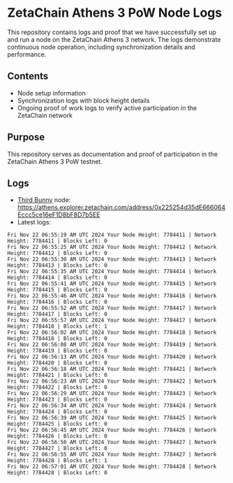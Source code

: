 # ZetaChain Athens 3 PoW Node Logs
This repository contains logs and proof that we have successfully set up and run a node on the ZetaChain Athens 3 network. The logs demonstrate continuous node operation, including synchronization details and performance.

## Contents
- Node setup information
- Synchronization logs with block height details
- Ongoing proof of work logs to verify active participation in the ZetaChain network

## Purpose
This repository serves as documentation and proof of participation in the ZetaChain Athens 3 PoW testnet.

## Logs

- [Third Bunny](https://thirdbunny.xyz/) node: https://athens.explorer.zetachain.com/address/0x225254d35dE666064Eccc5ce16eF1D8bF8D7b5EE
- Latest logs:
```
Fri Nov 22 06:55:19 AM UTC 2024 Your Node Height: 7784411 | Network Height: 7784411 | Blocks Left: 0
Fri Nov 22 06:55:25 AM UTC 2024 Your Node Height: 7784412 | Network Height: 7784412 | Blocks Left: 0
Fri Nov 22 06:55:30 AM UTC 2024 Your Node Height: 7784413 | Network Height: 7784413 | Blocks Left: 0
Fri Nov 22 06:55:35 AM UTC 2024 Your Node Height: 7784414 | Network Height: 7784414 | Blocks Left: 0
Fri Nov 22 06:55:41 AM UTC 2024 Your Node Height: 7784415 | Network Height: 7784415 | Blocks Left: 0
Fri Nov 22 06:55:46 AM UTC 2024 Your Node Height: 7784416 | Network Height: 7784416 | Blocks Left: 0
Fri Nov 22 06:55:52 AM UTC 2024 Your Node Height: 7784417 | Network Height: 7784417 | Blocks Left: 0
Fri Nov 22 06:55:57 AM UTC 2024 Your Node Height: 7784417 | Network Height: 7784418 | Blocks Left: 1
Fri Nov 22 06:56:02 AM UTC 2024 Your Node Height: 7784418 | Network Height: 7784418 | Blocks Left: 0
Fri Nov 22 06:56:08 AM UTC 2024 Your Node Height: 7784419 | Network Height: 7784419 | Blocks Left: 0
Fri Nov 22 06:56:13 AM UTC 2024 Your Node Height: 7784420 | Network Height: 7784420 | Blocks Left: 0
Fri Nov 22 06:56:18 AM UTC 2024 Your Node Height: 7784421 | Network Height: 7784421 | Blocks Left: 0
Fri Nov 22 06:56:23 AM UTC 2024 Your Node Height: 7784422 | Network Height: 7784422 | Blocks Left: 0
Fri Nov 22 06:56:29 AM UTC 2024 Your Node Height: 7784423 | Network Height: 7784423 | Blocks Left: 0
Fri Nov 22 06:56:34 AM UTC 2024 Your Node Height: 7784424 | Network Height: 7784424 | Blocks Left: 0
Fri Nov 22 06:56:39 AM UTC 2024 Your Node Height: 7784425 | Network Height: 7784425 | Blocks Left: 0
Fri Nov 22 06:56:45 AM UTC 2024 Your Node Height: 7784426 | Network Height: 7784426 | Blocks Left: 0
Fri Nov 22 06:56:50 AM UTC 2024 Your Node Height: 7784427 | Network Height: 7784427 | Blocks Left: 0
Fri Nov 22 06:56:55 AM UTC 2024 Your Node Height: 7784427 | Network Height: 7784428 | Blocks Left: 1
Fri Nov 22 06:57:01 AM UTC 2024 Your Node Height: 7784428 | Network Height: 7784428 | Blocks Left: 0
```
